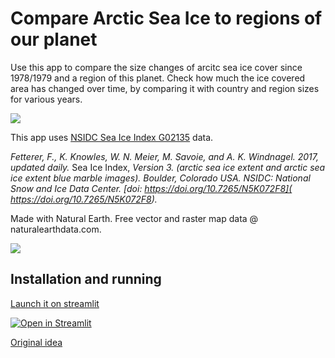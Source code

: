 # Compare Arctic Sea Ice to regions of our planet

Use this app to compare the size changes of arcitc sea ice cover since 1978/1979 and a region of this planet. 
Check how much the ice covered area has changed over
time, by comparing it with country and region sizes for various years.

![](ice_cover_comparisons.gif)

This app uses [NSIDC Sea Ice Index G02135](https://nsidc.org/data/g02135) data. 

_Fetterer, F., K. Knowles, W. N. Meier, M. Savoie, and A. K. Windnagel. 2017, updated daily._ Sea Ice Index, _Version 3. 
(arctic sea ice extent and arctic sea ice extent blue marble images). Boulder, Colorado USA. NSIDC: National Snow and Ice Data Center. 
[doi: https://doi.org/10.7265/N5K072F8]( https://doi.org/10.7265/N5K072F8)._


Made with Natural Earth. Free vector and raster map data @ naturalearthdata.com.

![](https://www.naturalearthdata.com/wp-content/uploads/2009/08/NEV-Logo-White_sm.png)

## Installation and running

[Launch it on streamlit](https://share.streamlit.io/klausgpaul/ice-cover-comparisons/ice_cover_comparisons.py)

[![Open in Streamlit](https://static.streamlit.io/badges/streamlit_badge_black_white.svg)](https://share.streamlit.io/klausgpaul/ice-cover-comparisons/ice_cover_comparisons.py)

[Original idea](https://gitlab.com/KlausGPaul/climate-change)


